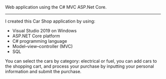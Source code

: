 Web application using the C# MVC ASP.Net Core.

---------------------------------------------------------------------------------------------------------------------------------------------------------------------

I created this Car Shop application by using:
- Visual Studio 2019 on Windows
- ASP.NET Core platform
- C# programming language
- Model–view–controller (MVC)
- SQL

You can select the cars by category: electrical or fuel, you can add cars to the shopping cart, and process your purchase by inputting your personal information and submit the purchase.
